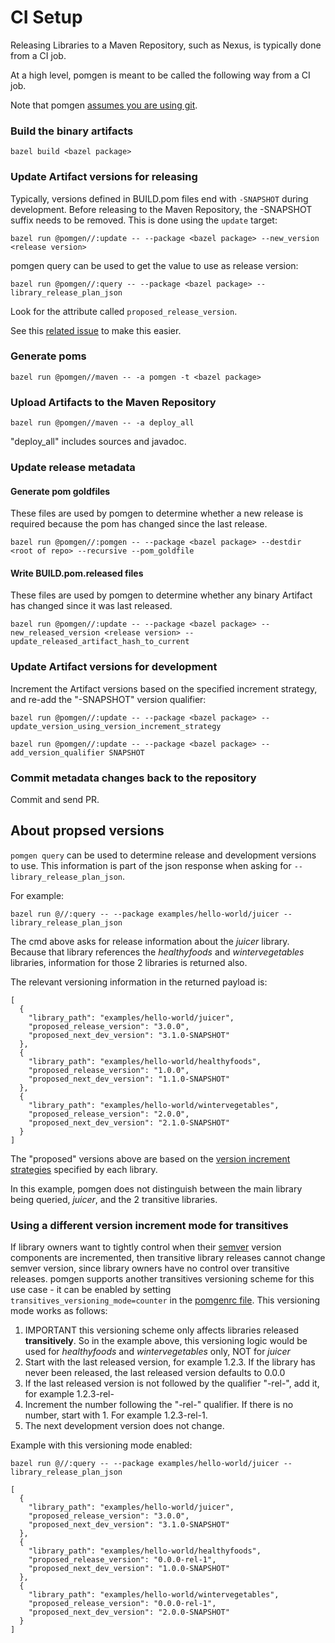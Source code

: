 # CI Setup

Releasing Libraries to a Maven Repository, such as Nexus, is typically done from a CI job.

At a high level, pomgen is meant to be called the following way from a CI job.

Note that pomgen [assumes you are using git](https://github.com/salesforce/pomgen/issues/30).

### Build the binary artifacts

```
bazel build <bazel package>
```

### Update Artifact versions for releasing

Typically, versions defined in BUILD.pom files end with `-SNAPSHOT` during development. Before releasing to the Maven Repository, the -SNAPSHOT suffix needs to be removed. This is done using the `update` target:

```
bazel run @pomgen//:update -- --package <bazel package> --new_version <release version>
```

pomgen query can be used to get the value to use as release version:

```
bazel run @pomgen//:query -- --package <bazel package> --library_release_plan_json
```

Look for the attribute called `proposed_release_version`.

See this [related issue](https://github.com/salesforce/pomgen/issues/29) to make this easier.

### Generate poms

```
bazel run @pomgen//maven -- -a pomgen -t <bazel package>
```

### Upload Artifacts to the Maven Repository

```
bazel run @pomgen//maven -- -a deploy_all
```

"deploy_all" includes sources and javadoc.

### Update release metadata

#### Generate pom goldfiles

These files are used by pomgen to determine whether a new release is required because the pom has changed since the last release.

```
bazel run @pomgen//:pomgen -- --package <bazel package> --destdir <root of repo> --recursive --pom_goldfile
```

#### Write BUILD.pom.released files

These files are used by pomgen to determine whether any binary Artifact has changed since it was last released.

```
bazel run @pomgen//:update -- --package <bazel package> --new_released_version <release version> --update_released_artifact_hash_to_current
```

### Update Artifact versions for development

Increment the Artifact versions based on the specified increment strategy, and re-add the "-SNAPSHOT" version qualifier:

```
bazel run @pomgen//:update -- --package <bazel package> --update_version_using_version_increment_strategy

bazel run @pomgen//:update -- --package <bazel package> --add_version_qualifier SNAPSHOT
```

### Commit metadata changes back to the repository

Commit and send PR.


## About propsed versions

`pomgen query` can be used to determine release and development versions to use. This information is part of the json response when asking for `--library_release_plan_json`.

For example:

```
bazel run @//:query -- --package examples/hello-world/juicer --library_release_plan_json
```

The cmd above asks for release information about the *juicer* library. Because that library references the *healthyfoods* and *wintervegetables* libraries, information for those 2 libraries is returned also.

The relevant versioning information in the returned payload is:

```
[
  {
    "library_path": "examples/hello-world/juicer",
    "proposed_release_version": "3.0.0",
    "proposed_next_dev_version": "3.1.0-SNAPSHOT"
  },
  {
    "library_path": "examples/hello-world/healthyfoods",
    "proposed_release_version": "1.0.0",
    "proposed_next_dev_version": "1.1.0-SNAPSHOT"
  },
  {
    "library_path": "examples/hello-world/wintervegetables",
    "proposed_release_version": "2.0.0",
    "proposed_next_dev_version": "2.1.0-SNAPSHOT"
  }
]
```

The "proposed" versions above are based on the [version increment strategies](mdfiles.md#maven_artifact_updateversion_increment_strategy) specified by each library.

In this example, pomgen does not distinguish between the main library being queried, *juicer*, and the 2 transitive libraries.

### Using a different version increment mode for transitives

If library owners want to tightly control when their [semver](https://semver.org) version components are incremented, then transitive library releases cannot change semver version, since library owners have no control over transitive releases. pomgen supports another transitives versioning scheme for this use case - it can be enabled by setting `transitives_versioning_mode=counter` in the [pomgenrc file](../README.md#configuration). This versioning mode works as follows:

1. IMPORTANT this versioning scheme only affects libraries released **transitively**. So in the example above, this versioning logic would be used for *healthyfoods* and *wintervegetables* only, NOT for *juicer*
1. Start with the last released version, for example 1.2.3. If the library has never been released, the last released version defaults to 0.0.0
1. If the last released version is not followed by the qualifier "-rel-", add it, for example 1.2.3-rel-
1. Increment the number following the "-rel-" qualifier.  If there is no number, start with 1. For example 1.2.3-rel-1.
1. The next development version does not change.

Example with this versioning mode enabled:

```
bazel run @//:query -- --package examples/hello-world/juicer --library_release_plan_json
```

```
[
  {
    "library_path": "examples/hello-world/juicer",
    "proposed_release_version": "3.0.0",
    "proposed_next_dev_version": "3.1.0-SNAPSHOT"
  },
  {
    "library_path": "examples/hello-world/healthyfoods",
    "proposed_release_version": "0.0.0-rel-1",
    "proposed_next_dev_version": "1.0.0-SNAPSHOT"
  },
  {
    "library_path": "examples/hello-world/wintervegetables",
    "proposed_release_version": "0.0.0-rel-1",
    "proposed_next_dev_version": "2.0.0-SNAPSHOT"
  }
]
```
